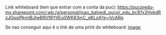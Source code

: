 Link whiteboard (tem que entrar com a conta da puc): https://pucpredu-my.sharepoint.com/:wb:/g/personal/joao_balvedi_pucpr_edu_br/Efx2HvkdRzJGpsIPkmlBJIwBRVf8YtIEu0WK83mC_qKLzA?e=jVcARq


Se nao conseguir aqui é o link de uma print do whiteboard: [image](https://github.com/user-attachments/assets/b392876b-4c18-4675-aed9-3608883f0c25)
